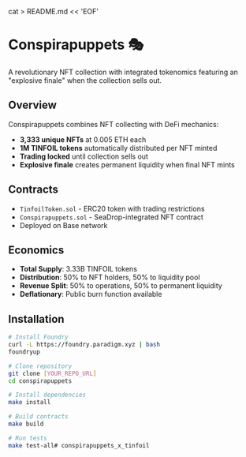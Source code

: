 cat > README.md << 'EOF'
# Conspirapuppets 🎭

A revolutionary NFT collection with integrated tokenomics featuring an "explosive finale" when the collection sells out.

## Overview

Conspirapuppets combines NFT collecting with DeFi mechanics:
- **3,333 unique NFTs** at 0.005 ETH each
- **1M TINFOIL tokens** automatically distributed per NFT minted
- **Trading locked** until collection sells out
- **Explosive finale** creates permanent liquidity when final NFT mints

## Contracts

- `TinfoilToken.sol` - ERC20 token with trading restrictions
- `Conspirapuppets.sol` - SeaDrop-integrated NFT contract
- Deployed on Base network

## Economics

- **Total Supply**: 3.33B TINFOIL tokens
- **Distribution**: 50% to NFT holders, 50% to liquidity pool
- **Revenue Split**: 50% to operations, 50% to permanent liquidity
- **Deflationary**: Public burn function available

## Installation
```bash
# Install Foundry
curl -L https://foundry.paradigm.xyz | bash
foundryup

# Clone repository
git clone [YOUR_REPO_URL]
cd conspirapuppets

# Install dependencies
make install

# Build contracts
make build

# Run tests
make test-all# conspirapuppets_x_tinfoil

